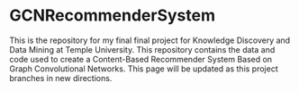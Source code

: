 # GCNRecommenderSystem
This is the repository for my final final project for Knowledge Discovery and Data Mining at Temple University.  This repository contains the data and code used to create a Content-Based Recommender System Based on Graph Convolutional Networks.  This page will be updated as this project branches in new directions.
